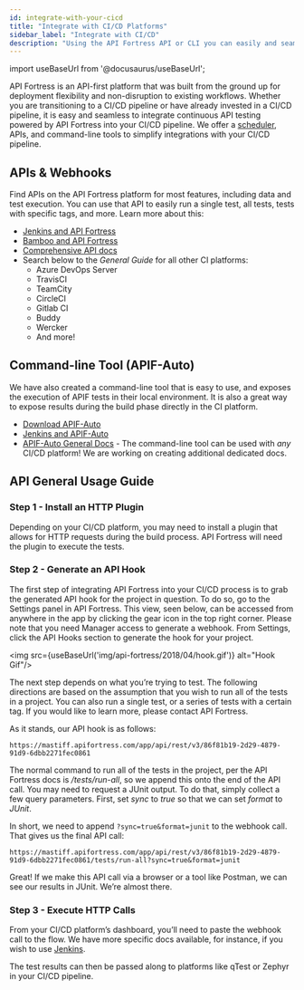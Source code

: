 ```yaml
---
id: integrate-with-your-cicd
title: "Integrate with CI/CD Platforms"
sidebar_label: "Integrate with CI/CD"
description: "Using the API Fortress API or CLI you can easily and seamlessly integrate continuous API testing powered by API Fortress into your CI/CD pipeline."
---
```


import useBaseUrl from '@docusaurus/useBaseUrl';

API Fortress is an API-first platform that was built from the ground up for deployment flexibility and non-disruption to existing workflows. Whether you are transitioning to a CI/CD pipeline or have already invested in a CI/CD pipeline, it is easy and seamless to integrate continuous API testing powered by API Fortress into your CI/CD pipeline. We offer a [scheduler](https://apifortress.com/doc/quick-start-guide-schedule-a-test/), APIs, and command-line tools to simplify integrations with your CI/CD pipeline.

## APIs & Webhooks

Find APIs on the API Fortress platform for most features, including data and test execution. You can use that API to easily run a single test, all tests, tests with specific tags, and more. Learn more about this:

- [Jenkins and API Fortress](/api-testing/on-prem/ci/jenkins/using-the-api)
- [Bamboo and API Fortress](/api-testing/on-prem/ci/connecting-with-bamboo)
- [Comprehensive API docs](/api-testing/on-prem/api/using-the-api)
- Search below to the _General Guide_ for all other CI platforms:  
    - Azure DevOps Server
    - TravisCI
    - TeamCity
    - CircleCI
    - Gitlab CI
    - Buddy
    - Wercker
    - And more!

## Command-line Tool (APIF-Auto)

We have also created a command-line tool that is easy to use, and exposes the execution of APIF tests in their local environment. It is also a great way to expose results during the build phase directly in the CI platform.

- [Download APIF-Auto](/api-testing/on-prem/ci/apif-auto)
- [Jenkins and APIF-Auto](/api-testing/on-prem/ci/jenkins/apif-auto)
- [APIF-Auto General Docs](/api-testing/on-prem/ci/apif-auto) - The command-line tool can be used with _any_ CI/CD platform! We are working on creating additional dedicated docs.

## API General Usage Guide

### Step 1 - Install an HTTP Plugin

Depending on your CI/CD platform, you may need to install a plugin that allows for HTTP requests during the build process. API Fortress will need the plugin to execute the tests.

### Step 2 - Generate an API Hook

The first step of integrating API Fortress into your CI/CD process is to grab the generated API hook for the project in question. To do so, go to the Settings panel in API Fortress. This view, seen below, can be accessed from anywhere in the app by clicking the gear icon in the top right corner. Please note that you need Manager access to generate a webhook. From Settings, click the API Hooks section to generate the hook for your project.

<img src={useBaseUrl('img/api-fortress/2018/04/hook.gif')} alt="Hook Gif"/>

The next step depends on what you’re trying to test. The following directions are based on the assumption that you wish to run all of the tests in a project. You can also run a single test, or a series of tests with a certain tag. If you would like to learn more, please contact API Fortress.

As it stands, our API hook is as follows:

```http request
https://mastiff.apifortress.com/app/api/rest/v3/86f81b19-2d29-4879-91d9-6dbb2271fec0861
```

The normal command to run all of the tests in the project, per the API Fortress docs is _/tests/run-all_, so we append this onto the end of the API call. You may need to request a JUnit output. To do that, simply collect a few query parameters. First, set _sync_ to _true_ so that we can set _format_ to _JUnit_.

In short, we need to append `?sync=true&format=junit` to the webhook call. That gives us the final API call:

```http request
https://mastiff.apifortress.com/app/api/rest/v3/86f81b19-2d29-4879-91d9-6dbb2271fec0861/tests/run-all?sync=true&format=junit
```

Great! If we make this API call via a browser or a tool like Postman, we can see our results in JUnit. We’re almost there.

### Step 3 - Execute HTTP Calls

From your CI/CD platform’s dashboard, you’ll need to paste the webhook call to the flow. We have more specific docs available, for instance, if you wish to use [Jenkins](/api-testing/on-prem/ci/jenkins/using-the-api).

The test results can then be passed along to platforms like qTest or Zephyr in your CI/CD pipeline.
